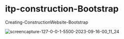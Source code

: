 # itp-construction-Bootstrap
 Creating-ConstructionWebsite-Bootstrap

![screencapture-127-0-0-1-5500-2023-09-16-00_11_24](https://github.com/itpmanis/itp_Facebook_ResponsiveUI/assets/95114404/89103b00-da80-4a48-86b1-0abb0eab0448)
